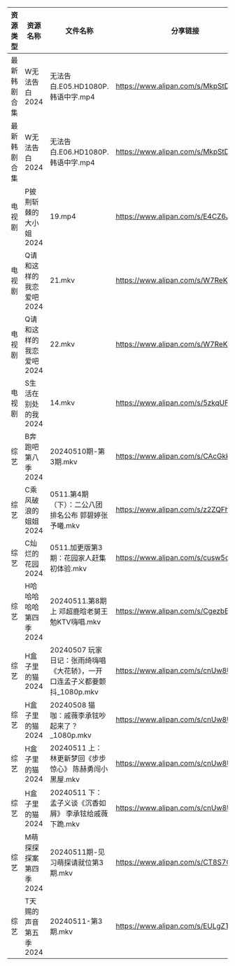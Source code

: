 | 资源类型   | 资源名称           | 文件名称                                           | 分享链接                                 | 更新时间                |
| ------ | -------------- | ---------------------------------------------- | ------------------------------------ | ------------------- |
| 最新韩剧合集 | W无法告白2024      | 无法告白.E05.HD1080P.韩语中字.mp4                      | https://www.alipan.com/s/MkpStDMqDgu | 2024-05-11 18:12:57 |
| 最新韩剧合集 | W无法告白2024      | 无法告白.E06.HD1080P.韩语中字.mp4                      | https://www.alipan.com/s/MkpStDMqDgu | 2024-05-11 18:12:57 |
| 电视剧    | P披荆斩棘的大小姐2024  | 19.mp4                                         | https://www.alipan.com/s/E4CZ6JppfTo | 2024-05-11 20:06:19 |
| 电视剧    | Q请和这样的我恋爱吧2024 | 21.mkv                                         | https://www.alipan.com/s/W7ReKJNhFKS | 2024-05-11 20:06:58 |
| 电视剧    | Q请和这样的我恋爱吧2024 | 22.mkv                                         | https://www.alipan.com/s/W7ReKJNhFKS | 2024-05-11 20:06:57 |
| 电视剧    | S生活在别处的我2024   | 14.mkv                                         | https://www.alipan.com/s/5zkqUFHwghK | 2024-05-11 20:07:42 |
| 综艺     | B奔跑吧第八季2024    | 20240510期-第3期.mkv                              | https://www.alipan.com/s/CAcGkk8vZXT | 2024-05-11 00:07:36 |
| 综艺     | C乘风破浪的姐姐2024   | 0511.第4期（下）：二公八团排名公布 郭碧婷张予曦.mkv                | https://www.alipan.com/s/z2ZQFhKX5nR | 2024-05-11 14:10:10 |
| 综艺     | C灿烂的花园2024     | 0511.加更版第3期：花园家人赶集初体验.mkv                      | https://www.alipan.com/s/cusw5oJaLFV | 2024-05-11 14:10:15 |
| 综艺     | H哈哈哈哈哈第四季2024  | 20240511.第8期上 邓超鹿晗老舅王勉KTV嗨唱.mkv                | https://www.alipan.com/s/CgezbEPvmVp | 2024-05-11 14:10:23 |
| 综艺     | H盒子里的猫2024     | 20240507 玩家日记：张雨绮嗨唱《大花轿》，一开口连孟子义都要颤抖_1080p.mkv | https://www.alipan.com/s/cnUw8UeQ7bS | 2024-05-11 14:10:30 |
| 综艺     | H盒子里的猫2024     | 20240508 猫咖：戚薇李承铉吵起来了？_1080p.mkv               | https://www.alipan.com/s/cnUw8UeQ7bS | 2024-05-11 14:10:30 |
| 综艺     | H盒子里的猫2024     | 20240511 上：林更新梦回《步步惊心》 陈赫勇闯小黑屋.mkv             | https://www.alipan.com/s/cnUw8UeQ7bS | 2024-05-11 14:10:29 |
| 综艺     | H盒子里的猫2024     | 20240511 下：孟子义谈《沉香如屑》 李承铉给戚薇下跪.mkv             | https://www.alipan.com/s/cnUw8UeQ7bS | 2024-05-11 14:10:29 |
| 综艺     | M萌探探探案第四季2024  | 20240511期-见习萌探请就位第3期.mkv                       | https://www.alipan.com/s/CT8S7QehFWz | 2024-05-11 14:10:47 |
| 综艺     | T天赐的声音第五季2024  | 20240511-第3期.mkv                               | https://www.alipan.com/s/EULgZTroyjo | 2024-05-11 14:11:04 |
